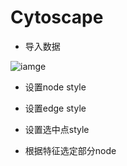 # Cytoscape
* 导入数据

![iamge](https://github.com/971885129/software-install-use/blob/master/Cytoscape/image/1.png)
* 设置node style

* 设置edge style

* 设置选中点style

* 根据特征选定部分node
